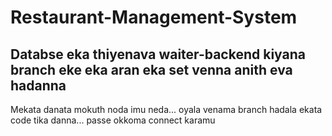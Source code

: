 # Restaurant-Management-System

## Databse eka thiyenava waiter-backend kiyana branch eke eka aran eka set venna anith eva hadanna

Mekata danata mokuth noda imu neda...
oyala venama branch hadala ekata code tika danna...
passe okkoma connect karamu
